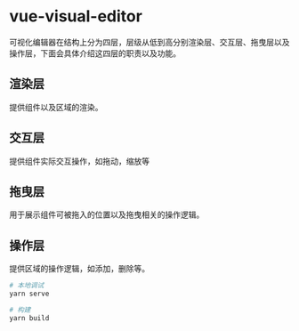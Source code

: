 # vue-visual-editor

可视化编辑器在结构上分为四层，层级从低到高分别渲染层、交互层、拖曳层以及操作层，下面会具体介绍这四层的职责以及功能。

## 渲染层

提供组件以及区域的渲染。

## 交互层

提供组件实际交互操作，如拖动，缩放等

## 拖曳层

用于展示组件可被拖入的位置以及拖曳相关的操作逻辑。

## 操作层

提供区域的操作逻辑，如添加，删除等。

```bash
# 本地调试
yarn serve

# 构建
yarn build
```
